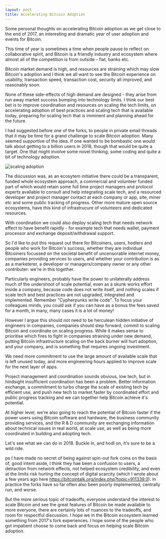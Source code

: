 ```yaml
---
layout: post
title: Accelerating Bitcoin Adoption
---
```


Some personal thoughts on accelerating Bitcoin adoption as we get close to the end of 2017, an interesting and dramatic year of user adoption and events for Bitcoin.

This time of year is sometimes a time when people pause to reflect on collaborative spirit, and Bitcoin is a friendly 
industry and ecosystem where almost all of the competition is from outside - fiat, banks etc.

Bitcoin market demand is high, and resources are straining which may slow Bitcoin's adoption and I think we all want to 
see the Bitcoin experience on usability, transaction speed, transaction cost, security all improved, and reasonably soon. 

None of these side-effects of high demand are designed - they arise from run away market success bumping into technology 
limits. I think our best bet is to improve coordination and resources on scaling the tech limits, on accelerating 
adoption of best practices and scaling tech that is available today, preparing for scaling tech that is
imminent and planning ahead for the future.

I had suggested before one of the forks, to people in private email threads that it may be time for a grand challenge to scale 
Bitcoin adoption. Many seemed supportive of the idea. If one wanted to be bombastic one would talk about getting to a billion 
users in 2018, though that would be quite a target. One that might involve some novel thinking, some coding and quite a bit of 
technology adoption.

![scaling adoption]({{"/files/rollercoaster-rocket.jpg"}})

The discussion was, as an ecosytem initiative there could be a transparent, funded whole ecosystem approach, a commercial 
and volunteer funded part of which would retain some full time project managers and protocol experts available to consult 
and help integrating scale tech, and a resourced developer and project manager contact at each company or app, site, miner etc 
and some public tracking of progress.  Other more mature open source ecosystems, have this kind of infrastrucure of volunteers and dedicated resources.

With coordination we could also deploy scaling tech that needs network effect to have benefit rapidly - for example tech
that needs wallet, payment processor and exchange deposit/withdrawal support.

So I'd like to put this request out there for Bitcoiners, users, hodlers and people who work for Bitcoin's success, whether 
they are individual Bitcoiners focussed on the societal benefit of uncensorable internet money, companies providing services
to users, and whether your contribution is as as a marketerer, a developer or managers/company owner or any other contributer: 
we're in this together.

Particularly engineers, probably have the power to unilaterally address much of the undershoot of scale potential, even 
as a skunk works effort inside a company, because code does not write itself, and nothing scales if scale tech and best 
practices are not upgraded, integrated and implemented. Remember "Cypherpunks write code".  To focus your colleagues
minds, you could ask if you can have as a bonus the fees saved for a month, in many, many cases it is a lot of money!

However I argue this should not need to be herculean hidden initiative of engineers in companies, companies should step 
forward, commit to scaling Bitcoin and coordinate on scaling progress.  While it makes sense to prioritise which fires
to fight in companies straining under new demand, putting Bitcoin infrastructure scaling on the back burner will 
hurt adoption, and your company, and is something that requires ongoing investment.

We need more commitment to use the large amount of available scale that is left unused today, and more engineering hours 
applied to improve scale for the next layer of apps.

Project management and coordination sounds obvious, low tech, but in hindsight insufficient coordination has been a problem. 
Better information exchange, a commitment to turbo charge the scale of existing tech by efficient use, and push new tech to 
market faster by coordinated effort and public progress tracking and we can together help Bitcoin achieve it's potential. 

At higher level, we're also going to reach the potential of Bitcoin faster if the power users using Bitcoin software and 
hardware, the business community providing services, and the R & D community are exchanging information about technical 
issues in real world, at scale use, as well as being more coordinated in building and adopting tech. 

Let's see what we can do in 2018. Buckle in, and hodl on, it's sure to be a wild ride.


ps I have made no secret of being against spin-out fork coins on the basis of, good intent aside, I think they hae been
a confusion to users, a detraction from network effects, not helped ecosystem credibility, and even at the limits risk
hurting the concept of digital scarcity (which I wrote about a few years ago here 
https://bitcointalk.org/index.php?topic=911339.0). In practice the forks have so far often also been poorly implemented, 
centrally run, and worse.

But the more serious topic of tradeoffs, everyone understand the interest to scale Bitcoin and see the great features of
Bitcoin be made available to more everyone, there are certainly lots of nuances to the tradeoffs, and room for respectful 
discussion.  I hope we in the Bitcoin ecosystem learned something from 2017's fork experiences. I hope some of the people who got 
impatient choose to come back and focus on helping scale Bitcoin adoption.
